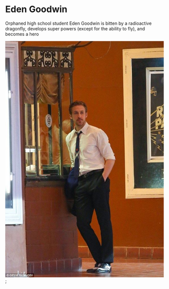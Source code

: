 # Eden Goodwin
Orphaned high school student Eden Goodwin is bitten by a radioactive dragonfly, develops super powers (except for the ability to fly), and becomes a hero

!["HEROIMAGE"](../pictures/eden_goodwin.jpg);